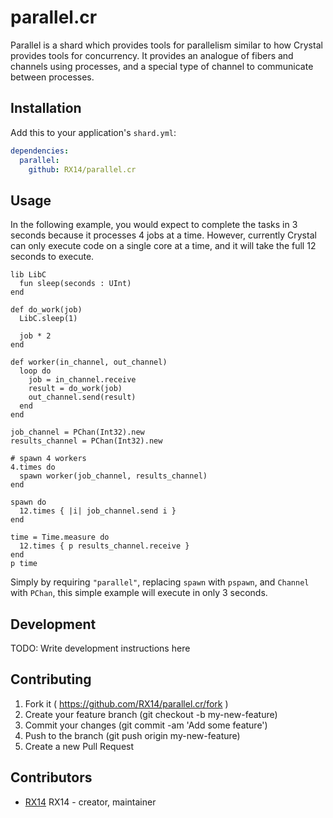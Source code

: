 # parallel.cr

Parallel is a shard which provides tools for parallelism similar to how Crystal
provides tools for concurrency. It provides an analogue of fibers and channels
using processes, and a special type of channel to communicate between processes.

## Installation

Add this to your application's `shard.yml`:

```yaml
dependencies:
  parallel:
    github: RX14/parallel.cr
```

## Usage

In the following example, you would expect to complete the tasks in 3 seconds because it processes 4 jobs at a time. However, currently Crystal can only execute code on a single core at a time, and it will take the full 12 seconds to execute.

```crystal
lib LibC
  fun sleep(seconds : UInt)
end

def do_work(job)
  LibC.sleep(1)

  job * 2
end

def worker(in_channel, out_channel)
  loop do
    job = in_channel.receive
    result = do_work(job)
    out_channel.send(result)
  end
end

job_channel = PChan(Int32).new
results_channel = PChan(Int32).new

# spawn 4 workers
4.times do
  spawn worker(job_channel, results_channel)
end

spawn do
  12.times { |i| job_channel.send i }
end

time = Time.measure do
  12.times { p results_channel.receive }
end
p time
```

Simply by requiring `"parallel"`, replacing `spawn` with `pspawn`, and `Channel` with `PChan`, this simple example will execute in only 3 seconds.

## Development

TODO: Write development instructions here

## Contributing

1. Fork it ( https://github.com/RX14/parallel.cr/fork )
2. Create your feature branch (git checkout -b my-new-feature)
3. Commit your changes (git commit -am 'Add some feature')
4. Push to the branch (git push origin my-new-feature)
5. Create a new Pull Request

## Contributors

- [RX14](https://github.com/RX14) RX14 - creator, maintainer
